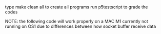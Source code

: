 type make clean all to create all programs
run p5testscript to grade the codes

NOTE:
the following code will work properly on a MAC M1
currently not running on OS1 due to differences between how socket buffer receive data